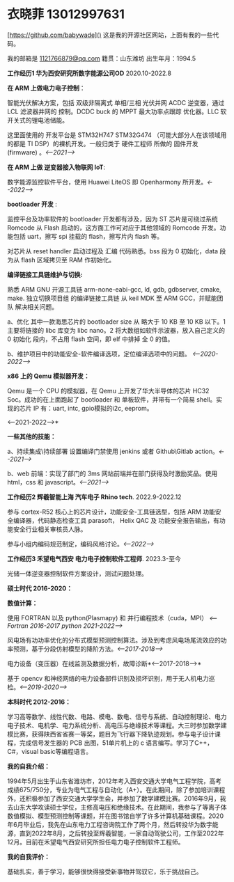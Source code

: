 

# 衣晓菲 13012997631

[https://github.com/babywade]() 这是我的开源社区网站，上面有我的一些代码。

我的邮箱是 1121766879@qq.com      籍贯：山东潍坊      出生年月：1994.5       



**工作经历1 华为西安研究所数字能源公司OD**   2020.10-2022.8

**在 ARM 上做电力电子控制**：

智能光伏解决方案，包括 双级非隔离式 单相/三相 光伏并网 ACDC 逆变器，通过 LCL 滤波器并网的 控制。DCDC buck 的 MPPT 最大功率点跟踪 优化器。LLC 软开关式的锂电池储能。

这里面使用的 开发平台是 STM32H747 STM32G474 （可能大部分人在该领域用的都是 TI DSP）的裸机开发。一般归类于 硬件工程师 所做的 固件开发 (firmware) 。*<--2021-->*

**在 ARM 上做 逆变器接入物联网 IoT**:

数字能源监控软件平台，使用 Huawei LiteOS 即 Openharmony 所开发。*<--2022-->*

**bootloader 开发**  :

监控平台及功率软件的 bootloader 开发都有涉及，因为 ST 芯片是可绕过系统 Romcode 从 Flash 启动的，这方面工作可对应于其他领域的 Romcode 开发。功能包括 uart，擦写 spi 挂载的 flash，擦写片内 flash 等。 

对芯片从 reset handler 启动过程及 汇编 代码熟悉。bss 段为 0 初始化，data 段 为从 flash 区域拷贝至 RAM 作初始化。 

**编译链接工具链维护与切换:**

熟悉 ARM GNU 开源工具链 arm-none-eabi-gcc, ld, gdb, gdbserver, cmake, make. 独立切换项目组 的编译链接工具链 从 keil MDK 至 ARM GCC，并赋能团队 解决相关问题。

a、优化 其中一款海思芯片的 bootloader size 从 略大于 10 KB 至 10 KB 以下。1 主要将链接的 libc 库变为 libc nano。2 将大数组如软件示波器，放入自己定义的 0 初始化 段内，不占用 flash 空间，即 elf 中排掉 全 0 的值。

b、维护项目中的功能安全-软件编译选项，定位编译选项中的问题。 *<--2020-2022-->*

**x86 上的 Qemu 模拟器开发：**

Qemu 是一个 CPU 的模拟器，在 Qemu 上开发了华大半导体的芯片 HC32 Soc。成功的在上面跑起了 bootloader 和 单板软件，并带有一个简易 shell。实现的芯片 IP 有：uart, intc, gpio模拟的i2c, eeprom。

<--2021-2022-->*

**一些其他的技能：**

a、持续集成\持续部署 设置编译门禁使用 jenkins 或者 Github\Gitlab action。*<--2021-->*

b、web 前端：实现了部门的 3ms 网站前端并在部门获得及时激励奖品。使用 html，css 和 javascript。*<--2021-->*



**工作经历2 辉羲智能上海 汽车电子 Rhino tech**.  2022.9-2022.12

参与 cortex-R52 核心上的芯片设计，功能安全-工具链选型，包括 ARM 功能安全编译器，代码静态检查工具 parasoft， Helix QAC 及 功能安全报告输出，有功能安全行业相关审核员人脉。

参与小组内编码规范制定，编码风格讨论。*<--2022-->*



**工作经历3  禾望电气西安  电力电子控制软件工程师**.  2023.3-至今

光储一体逆变器控制软件方案设计，测试问题处理。



**硕士时代 2016-2020：**

**数值计算：**

使用 FORTRAN 以及 python(Plasmapy) 和 并行编程技术（cuda，MPI） *<--Fortran 2016-2017 python 2021-2022-->*

风电场有功功率优化的分布式模型预测控制算法。涉及到考虑风电场尾流效应的功率预测，基于分段仿射模型的降阶方法。*<--2017-2018-->*

电力设备（变压器）在线监测及数据分析，故障诊断*<--2017-2018-->*

基于 opencv 和神经网络的电力设备部件识别及损坏识别，用于无人机电力巡检。*<--2019-2020-->*

**本科时代 2012-2016：**

学习高等数学、线性代数、电路、模电、数电、信号与系统、自动控制理论、电力电子技术、电机学、电力系统分析、高电压与绝缘技术等课程。大三时参加数学建模比赛，获得陕西省省赛一等奖，题目为飞行器下降轨迹规划。参与电子设计课程，完成信号发生器的 PCB 出图，51单片机上的 c 语言编写。学习了C++，C#，visual basic等编程语言。



**我的自我介绍：**

1994年5月出生于山东省潍坊市，2012年考入西安交通大学电气工程学院，高考成绩675/750分，专业为电气工程与自动化（A+）。在此期间，除了参加培训课程外，还积极参加了西安交通大学学生会，并参加了数学建模比赛。2016年9月，我去山东大学攻读硕士学位，主修高电压和绝缘技术。在此期间，我参与了等离子体数值模拟、模型预测控制等课题，并在图书馆自学了许多计算机基础课程。2020年6月毕业后，我先在山东电力工程咨询院工作了两个月，然后转投华为数字能源，直到2022年8月，之后转投至辉羲智能，一家自动驾驶公司，工作至2022年12月。目前在禾望电气西安研究所担任电力电子控制软件工程师。

**我的自我评价：**

基础扎实，善于学习，能够很快得接受新事物并驾驭它，乐于挑战自己。